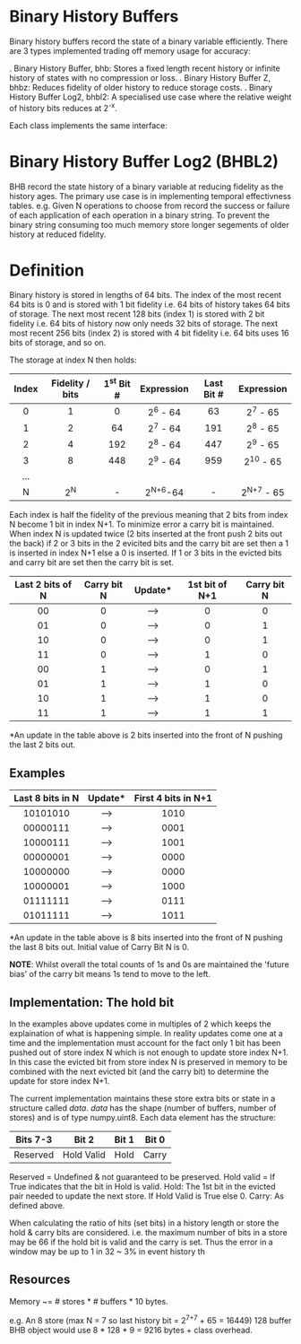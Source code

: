 # Binary History Buffers

Binary history buffers record the state of a binary variable efficiently. There are 3 types implemented trading
off memory usage for accuracy:

. Binary History Buffer, bhb: Stores a fixed length recent history or infinite history of states with no compression or loss.
. Binary History Buffer Z, bhbz: Reduces fidelity of older history to reduce storage costs.
. Binary History Buffer Log2, bhbl2: A specialised use case where the relative weight of history bits reduces at 2<sup>-x</sup>.

Each class implements the same interface:



# Binary History Buffer Log2 (BHBL2)

BHB record the state history of a binary variable at reducing fidelity as the history ages. The primary use
case is in implementing temporal effectivness tables. e.g. Given N operations to choose from record the success
or failure of each application of each operation in a binary string. To prevent the binary string consuming too
much memory store longer segements of older history at reduced fidelity. 

# Definition

Binary history is stored in lengths of 64 bits. The index of the most recent 64 bits is 0 and is stored with 1 bit
fidelity i.e. 64 bits of history takes 64 bits of storage. The next most recent 128 bits (index 1) is stored with 2 bit fidelity
i.e. 64 bits of history now only needs 32 bits of storage. The next most recent 256 bits (index 2) is stored with 4 bit fidelity
i.e. 64 bits uses 16 bits of storage, and so on.

The storage at index N then holds:

| Index | Fidelity / bits | 1<sup>st</sup> Bit # | Expression           | Last Bit # | Expression            |
|:-----:|:---------------:|:--------------------:|:--------------------:|:----------:|:---------------------:|
| 0     |       1         |   0                  | 2<sup>6</sup> - 64   |   63       | 2<sup>7</sup> - 65    |
| 1     |       2         |   64                 | 2<sup>7</sup> - 64   |   191      | 2<sup>8</sup> - 65    |
| 2     |       4         |   192                | 2<sup>8</sup> - 64   |   447      | 2<sup>9</sup> - 65    |
| 3     |       8         |   448                | 2<sup>9</sup> - 64   |   959      | 2<sup>10</sup> - 65   |
| ...                                                                                                       ||
| N     |  2<sup>N</sup>  |   -                  | 2<sup>N+6</sup>-64   |   -        | 2<sup>N+7</sup> - 65  |

Each index is half the fidelity of the previous meaning that 2 bits from index N become 1 bit in index N+1. To minimize
error a carry bit is maintained. When index N is updated twice (2 bits inserted at the front push 2 bits out the back)
if 2 or 3 bits in the 2 evicited bits and the carry bit are set then a 1 is inserted in index N+1 else a 0 is inserted.
If 1 or 3 bits in the evicted bits and carry bit are set then the carry bit is set.

| Last 2 bits of N | Carry bit N | Update\* | 1st bit of N+1 | Carry bit N |
|:----------------:|:-----------:|:--------:|:--------------:|:-----------:|
| 00               |  0          |    -->   |   0            |  0          |
| 01               |  0          |    -->   |   0            |  1          |
| 10               |  0          |    -->   |   0            |  1          |
| 11               |  0          |    -->   |   1            |  0          |
| 00               |  1          |    -->   |   0            |  1          |
| 01               |  1          |    -->   |   1            |  0          |
| 10               |  1          |    -->   |   1            |  0          |
| 11               |  1          |    -->   |   1            |  1          |

\*An update in the table above is 2 bits inserted into the front of N pushing the last 2 bits out.

## Examples

| Last 8 bits in N | Update\* | First 4 bits in N+1 |
|:----------------:|:--------:|:-------------------:|
| 10101010         | -->      | 1010                |
| 00000111         | -->      | 0001                |
| 10000111         | -->      | 1001                |
| 00000001         | -->      | 0000                |
| 10000000         | -->      | 0000                |
| 10000001         | -->      | 1000                |
| 01111111         | -->      | 0111                |
| 01011111         | -->      | 1011                |

\*An update in the table above is 8 bits inserted into the front of N pushing the last 8 bits out. Initial
value of Carry Bit N is 0.

**NOTE**: Whilst overall the total counts of 1s and 0s are maintained the 'future bias' of the carry bit means
1s tend to move to the left.

## Implementation: The hold bit

In the examples above updates come in multiples of 2 which keeps the explaination of what is happening simple. In reality
updates come one at a time and the implementation must account for the fact only 1 bit has been pushed out of store index N
which is not enough to update store index N+1. In this case the evicted bit from store index N is preserved in memory
to be combined with the next evicted bit (and the carry bit) to determine the update for store index N+1.

The current implementation maintains these store extra bits or state in a structure called _data_. _data_ has the
shape (number of buffers, number of stores) and is of type numpy.uint8. Each data element has the structure:

| Bits 7-3 | Bit 2      | Bit 1 | Bit 0 |
|:--------:|:----------:|:-----:|:-----:|
| Reserved | Hold Valid | Hold  | Carry |

Reserved = Undefined & not guaranteed to be preserved.
Hold valid = If True indicates that the bit in Hold is valid. 
Hold: The 1st bit in the evicted pair needed to update the next store. If Hold Valid is True else 0.
Carry: As defined above.

When calculating the ratio of hits (set bits) in a history length or store the hold & carry bits are considered. i.e. the 
maximum number of bits in a store may be 66 if the hold bit is valid and the carry is set. Thus the error in a window may
be up to 1 in 32 ~ 3% in event history th

## Resources

Memory ~= # stores * # buffers * 10 bytes.

e.g. An 8 store (max N = 7 so last history bit = 2<sup>7+7</sup> + 65 = 16449) 128 buffer BHB object would
use 8 * 128 * 9 = 9216 bytes + class overhead.